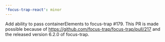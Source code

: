 ```yaml
---
'focus-trap-react': minor
---
```


Add ability to pass containerElements to focus-trap #179.  This PR is made possible because of https://github.com/focus-trap/focus-trap/pull/217 and the released version 6.2.0 of focus-trap.
